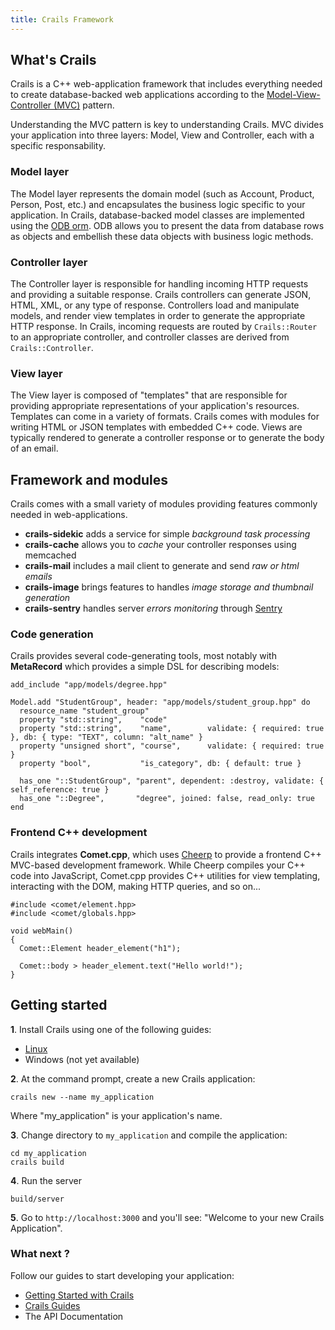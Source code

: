```yaml
---
title: Crails Framework
---
```


## What's Crails
Crails is a C++ web-application framework that includes everything needed to create database-backed web applications according to the [Model-View-Controller (MVC)](https://en.wikipedia.org/wiki/Model-view-controller) pattern.

Understanding the MVC pattern is key to understanding Crails. MVC divides your application into three layers: Model, View and Controller, each with a specific responsability.

### Model layer
The Model layer represents the domain model (such as Account, Product, Person, Post, etc.) and encapsulates the business logic specific to your application. In Crails, database-backed model classes are implemented using the [ODB orm](https://www.codesynthesis.com/products/odb/). ODB allows you to present the data from database rows as objects and embellish these data objects with business logic methods.

### Controller layer
The Controller layer is responsible for handling incoming HTTP requests and providing a suitable response. Crails controllers can generate JSON, HTML, XML, or any type of response. Controllers load and manipulate models, and render view templates in order to generate the appropriate HTTP response. In Crails, incoming requests are routed by `Crails::Router` to an appropriate controller, and controller classes are derived from `Crails::Controller`.

### View layer
The View layer is composed of "templates" that are responsible for providing appropriate representations of your application's resources. Templates can come in a variety of formats. Crails comes with modules for writing HTML or JSON templates with embedded C++ code. Views are typically rendered to generate a controller response or to generate the body of an email.

## Framework and modules
Crails comes with a small variety of modules providing features commonly needed in web-applications.

* **crails-sidekic** adds a service for simple _background task processing_
* **crails-cache** allows you to _cache_ your controller responses using memcached
* **crails-mail** includes a mail client to generate and send _raw or html emails_
* **crails-image** brings features to handles _image storage and thumbnail generation_
* **crails-sentry** handles server _errors monitoring_ through [Sentry](http://sentry.io/)

### Code generation
Crails provides several code-generating tools, most notably with **MetaRecord** which provides a simple DSL for describing models:

	add_include "app/models/degree.hpp"
	
	Model.add "StudentGroup", header: "app/models/student_group.hpp" do
	  resource_name "student_group"
	  property "std::string",    "code"
	  property "std::string",    "name",        validate: { required: true }, db: { type: "TEXT", column: "alt_name" }
	  property "unsigned short", "course",      validate: { required: true }
	  property "bool",           "is_category", db: { default: true }
	
	  has_one "::StudentGroup", "parent", dependent: :destroy, validate: { self_reference: true }
	  has_one "::Degree",       "degree", joined: false, read_only: true
	end

### Frontend C++ development
Crails integrates **Comet.cpp**, which uses [Cheerp](https://www.leaningtech.com/pages/cheerp.html) to provide a frontend C++ MVC-based development framework. While Cheerp compiles your C++ code into JavaScript, Comet.cpp provides C++ utilities for view templating, interacting with the DOM, making HTTP queries, and so on...

	#include <comet/element.hpp>
	#include <comet/globals.hpp>
	
	void webMain()
	{
	  Comet::Element header_element("h1");

	  Comet::body > header_element.text("Hello world!");
	}

## Getting started

**1**. Install Crails using one of the following guides:

* [Linux](/getting-started/linux.html)
* Windows (not yet available)

**2**. At the command prompt, create a new Crails application:

	crails new --name my_application

Where "my_application" is your application's name.

**3**. Change directory to `my_application` and compile the application:

	cd my_application
	crails build

**4**. Run the server

	build/server

**5**. Go to `http://localhost:3000` and you'll see: "Welcome to your new Crails Application".

### What next ?

Follow our guides to start developing your application:

* [Getting Started with Crails](/getting-started)
* [Crails Guides](/tutorials)
* The API Documentation
